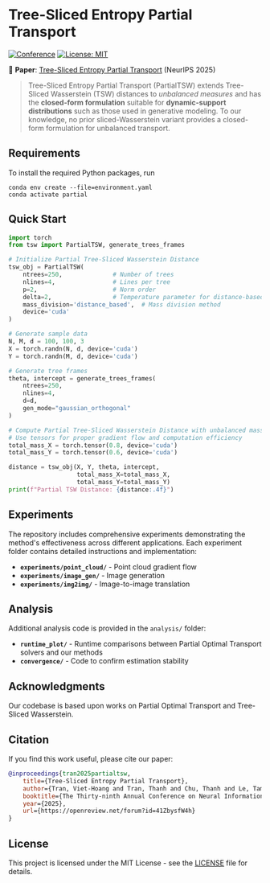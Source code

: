 # Tree-Sliced Entropy Partial Transport

[![Conference](https://img.shields.io/badge/NeurIPS-2025-blue)](https://neurips.cc/Conferences/2025)
[![License: MIT](https://img.shields.io/badge/License-MIT-yellow.svg)](https://opensource.org/licenses/MIT)

📄 **Paper**: [Tree-Sliced Entropy Partial Transport](https://openreview.net/forum?id=41ZbysfW4h) (NeurIPS 2025)

> Tree-Sliced Entropy Partial Transport (PartialTSW) extends Tree-Sliced Wasserstein (TSW) distances to *unbalanced measures* and has the **closed-form formulation** suitable for **dynamic-support distributions** such as those used in generative modeling. To our knowledge, no prior sliced-Wasserstein variant provides a closed-form formulation for unbalanced transport.

## Requirements
To install the required Python packages, run
```
conda env create --file=environment.yaml
conda activate partial
```

## Quick Start

```python
import torch
from tsw import PartialTSW, generate_trees_frames

# Initialize Partial Tree-Sliced Wasserstein Distance
tsw_obj = PartialTSW(
    ntrees=250,              # Number of trees
    nlines=4,                # Lines per tree
    p=2,                     # Norm order
    delta=2,                 # Temperature parameter for distance-based mass division
    mass_division='distance_based',  # Mass division method
    device='cuda'
)

# Generate sample data
N, M, d = 100, 100, 3
X = torch.randn(N, d, device='cuda')
Y = torch.randn(M, d, device='cuda')

# Generate tree frames
theta, intercept = generate_trees_frames(
    ntrees=250, 
    nlines=4, 
    d=d, 
    gen_mode="gaussian_orthogonal"
)

# Compute Partial Tree-Sliced Wasserstein Distance with unbalanced masses
# Use tensors for proper gradient flow and computation efficiency
total_mass_X = torch.tensor(0.8, device='cuda')
total_mass_Y = torch.tensor(0.6, device='cuda')

distance = tsw_obj(X, Y, theta, intercept, 
                   total_mass_X=total_mass_X, 
                   total_mass_Y=total_mass_Y)
print(f"Partial TSW Distance: {distance:.4f}")
```

## Experiments

The repository includes comprehensive experiments demonstrating the method's effectiveness across different applications. Each experiment folder contains detailed instructions and implementation:

* **`experiments/point_cloud/`** - Point cloud gradient flow
* **`experiments/image_gen/`** - Image generation
* **`experiments/img2img/`** - Image-to-image translation

## Analysis

Additional analysis code is provided in the `analysis/` folder:

* **`runtime_plot/`** - Runtime comparisons between Partial Optimal Transport solvers and our methods
* **`convergence/`** - Code to confirm estimation stability

## Acknowledgments

Our codebase is based upon works on Partial Optimal Transport and Tree-Sliced Wasserstein. 

## Citation

If you find this work useful, please cite our paper:

```bibtex
@inproceedings{tran2025partialtsw,
    title={Tree-Sliced Entropy Partial Transport},
    author={Tran, Viet-Hoang and Tran, Thanh and Chu, Thanh and Le, Tam and Nguyen, Tan M.},
    booktitle={The Thirty-ninth Annual Conference on Neural Information Processing Systems},
    year={2025},
    url={https://openreview.net/forum?id=41ZbysfW4h}
}
```

## License

This project is licensed under the MIT License - see the [LICENSE](LICENSE) file for details.
